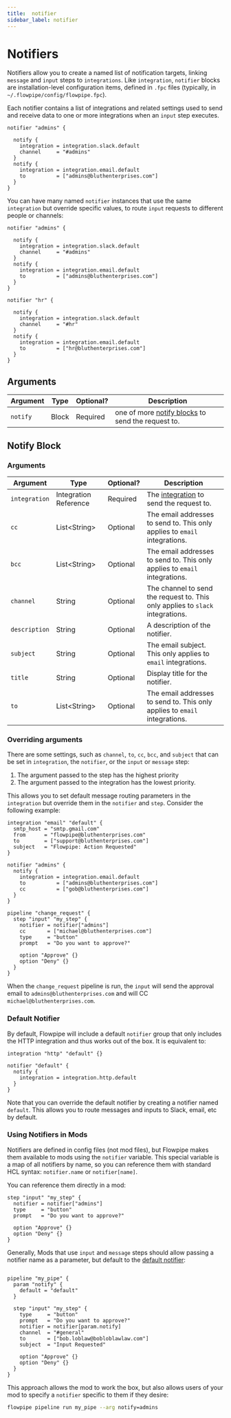 ```yaml
---
title:  notifier
sidebar_label: notifier
---
```


# Notifiers

Notifiers allow you to create a named list of notification targets, linking `message` and `input` steps to `integrations`. Like `integration`, `notifier` blocks are installation-level configuration items, defined in `.fpc` files (typically, in `~/.flowpipe/config/flowpipe.fpc`).

Each notifier contains a list of integrations and related settings used to send and receive data to one or more integrations when an `input` step executes.

```hcl
notifier "admins" {

  notify {
    integration = integration.slack.default 
    channel     = "#admins"
  }
  notify {
    integration = integration.email.default 
    to          = ["admins@bluthenterprises.com"]
  }
}
```

You can have many named `notifier` instances that use the same `integration` but override specific values, to route `input` requests to different people or channels:

```hcl
notifier "admins" {

  notify {
    integration = integration.slack.default 
    channel     = "#admins"
  }
  notify {
    integration = integration.email.default 
    to          = ["admins@bluthenterprises.com"]
  }
}

notifier "hr" {

  notify {
    integration = integration.slack.default 
    channel     = "#hr"
  }
  notify {
    integration = integration.email.default 
    to          = ["hr@bluthenterprises.com"]
  }
}
```

## Arguments

| Argument        | Type      | Optional?   | Description
|-----------------|-----------|-------------|-----------------
| `notify`        | Block     | Required    | one of more [notify blocks](#notify-block) to send the request to.

## Notify Block

### Arguments

| Argument        | Type      | Optional?   | Description
|-----------------|-----------|-------------|-----------------
| `integration`   | Integration Reference | Required    | The [integration](/docs/reference/config-files/integration) to send the request to.
| `cc`            | List&lt;String&gt; | Optional    | The email addresses to send to. This only applies to `email` integrations.
| `bcc`           | List&lt;String&gt; | Optional    | The email addresses to send to. This only applies to `email` integrations.
| `channel`       | String    | Optional    | The channel to send the request to. This only applies to `slack` integrations.
| `description`   | String    | Optional    | A description of the notifier.
| `subject`       | String | Optional     | The email subject. This only applies to `email` integrations.
| `title`         | String    | Optional    | Display title for the notifier.
| `to`            | List&lt;String&gt; | Optional    | The email addresses to send to. This only applies to `email` integrations.

### Overriding arguments

There are some settings, such as `channel`, `to`, `cc`, `bcc`, and `subject` that can be set in `integration`, the `notifier`, or the `input` or `message` step:

1. The argument passed to the step has the highest priority
2. The argument passed to the integration has the lowest priority.

This allows you to set default message routing parameters in the `integration` but override them in the `notifier` and `step`. Consider the following example:

```hcl
integration "email" "default" {
  smtp_host = "smtp.gmail.com"
  from      = "flowpipe@bluthenterprises.com"
  to        = ["support@bluthenterprises.com"]
  subject   = "Flowpipe: Action Requested"
}

notifier "admins" {
  notify {
    integration = integration.email.default 
    to          = ["admins@bluthenterprises.com"]
    cc          = ["gob@bluthenterprises.com"]
  }
}

pipeline "change_request" {
  step "input" "my_step" {
    notifier = notifier["admins"]
    cc       = ["michael@bluthenterprises.com"]
    type     = "button"
    prompt   = "Do you want to approve?"

    option "Approve" {}
    option "Deny" {}
  }
}
```

When the `change_request` pipeline is run, the `input` will send the approval email to `admins@bluthenterprises.com` and will CC `michael@bluthenterprises.com`.

### Default Notifier

By default, Flowpipe will include a default `notifier` group that only includes the HTTP integration and thus works out of the box. It is equivalent to:

```hcl
integration "http" "default" {}

notifier "default" {
  notify {
    integration = integration.http.default
  }
}
```

Note that you can override the default notifier by creating a notifier named `default`. This allows you to route messages and inputs to Slack, email, etc by default.

### Using Notifiers in Mods

Notifiers are defined in config files (not mod files), but Flowpipe makes them available to mods using the `notifier` variable. This special variable is a map of all notifiers by name, so you can reference them with standard HCL syntax: `notifier.name` or `notifier[name]`.

You can reference them directly in a mod:

```hcl
step "input" "my_step" {
  notifier = notifier["admins"]
  type     = "button"
  prompt   = "Do you want to approve?"

  option "Approve" {}
  option "Deny" {}
}
```

Generally, Mods that use `input` and `message` steps should allow passing a notifier name as a parameter, but default to the [default notifier](#default-notifier):

```hcl

pipeline "my_pipe" {
  param "notify" {
    default = "default"
  }

  step "input" "my_step" {
    type     = "button"
    prompt   = "Do you want to approve?"
    notifier = notifier[param.notify]
    channel  = "#general" 
    to       = ["bob.loblaw@bobloblawlaw.com"]
    subject  = "Input Requested"

    option "Approve" {}
    option "Deny" {}
  }
}
```

This approach allows the mod to work the box, but also allows users of your mod to specify a `notifier` specific to them if they desire:

```bash
flowpipe pipeline run my_pipe --arg notify=admins
```
